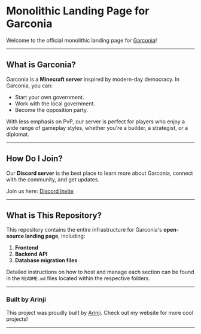 # Monolithic Landing Page for Garconia

Welcome to the official monolithic landing page for [Garconia](https://www.garconia.net/)!

---

## What is Garconia?

Garconia is a **Minecraft server** inspired by modern-day democracy. In Garconia, you can:

- Start your own government.
- Work with the local government.
- Become the opposition party.

With less emphasis on PvP, our server is perfect for players who enjoy a wide range of gameplay styles, whether you're a builder, a strategist, or a diplomat.

---

## How Do I Join?

Our **Discord server** is the best place to learn more about Garconia, connect with the community, and get updates.

Join us here: [Discord Invite](https://discord.gg/T7nbWurxcT)

---

## What is This Repository?

This repository contains the entire infrastructure for Garconia's **open-source landing page**, including:

1. **Frontend**
2. **Backend API**
3. **Database migration files**

Detailed instructions on how to host and manage each section can be found in the `README.md` files located within the respective folders.

---

### Built by Arinji

This project was proudly built by [Arinji](https://www.arinji.com/). Check out my website for more cool projects!

---
